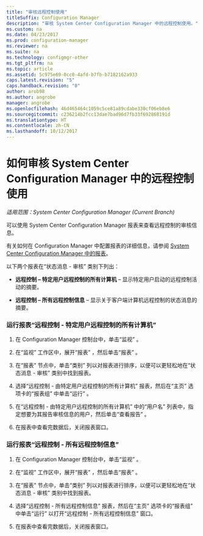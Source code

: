 ```yaml
---
title: "审核远程控制使用"
titleSuffix: Configuration Manager
description: "审核 System Center Configuration Manager 中的远程控制使用。"
ms.custom: na
ms.date: 04/23/2017
ms.prod: configuration-manager
ms.reviewer: na
ms.suite: na
ms.technology: configmgr-other
ms.tgt_pltfrm: na
ms.topic: article
ms.assetid: 5c975e69-0cc0-4afd-b7fb-b7182162a933
caps.latest.revision: "5"
caps.handback.revision: "0"
author: arob98
ms.author: angrobe
manager: angrobe
ms.openlocfilehash: 46d465464c1059c5ce81a89cdabe330cf06eb8e6
ms.sourcegitcommit: c236214b2fcc13dae7bad96d7fb33f692868191d
ms.translationtype: HT
ms.contentlocale: zh-CN
ms.lasthandoff: 10/12/2017
---
```

# <a name="how-to-audit-remote-control-usage-in-system-center-configuration-manager"></a>如何审核 System Center Configuration Manager 中的远程控制使用

*适用范围：System Center Configuration Manager (Current Branch)*

可以使用 System Center Configuration Manager 报表来查看远程控制的审核信息。  

 有关如何在 Configuration Manager 中配置报表的详细信息，请参阅 [System Center Configuration Manager 中的报表](../../../../core/servers/manage/reporting.md)。  

 以下两个报表在“状态消息 - 审核” 类别下列出：  

-   **远程控制 – 特定用户远程控制的所有计算机** – 显示特定用户启动的远程控制活动的摘要。  

-   **远程控制 – 所有远程控制信息** – 显示关于客户端计算机远程控制的状态消息的摘要。  

### <a name="to-run-the-report-remote-control---all-computers-remote-controlled-by-a-specific-user"></a>运行报表“远程控制 - 特定用户远程控制的所有计算机”  

1.  在 Configuration Manager 控制台中，单击“监视” 。  

2.  在“监视”  工作区中，展开“报表” ，然后单击“报表” 。  

3.  在“报表”  节点中，单击“类别”  列以对报表进行排序，以便可以更轻松地在“状态消息 - 审核” 类别中找到报表。  

4.  选择“远程控制 - 由特定用户远程控制的所有计算机” 报表，然后在“主页”  选项卡的“报表组” 中单击“运行” 。  

5.  在“远程控制 - 由特定用户远程控制的所有计算机”  中的“用户名” 列表中，指定想要为其报告审核信息的用户，然后单击“查看报告” 。  

6.  在报表中查看完数据后，关闭报表窗口。  

### <a name="to-run-the-report-remote-control---all-remote-control-information"></a>运行报表“远程控制 - 所有远程控制信息”  

1.  在 Configuration Manager 控制台中，单击“监视” 。  

2.  在“监视”  工作区中，展开“报表” ，然后单击“报表” 。  

3.  在“报表”  节点中，单击“类别”  列以对报表进行排序，以便可以更轻松地在“状态消息 - 审核” 类别中找到报表。  

4.  选择“远程控制 - 所有远程控制信息” 报表，然后在“主页”  选项卡的“报表组” 中单击“运行”  以打开“远程控制 - 所有远程控制信息”  窗口。  

5.  在报表中查看完数据后，关闭报表窗口。  
